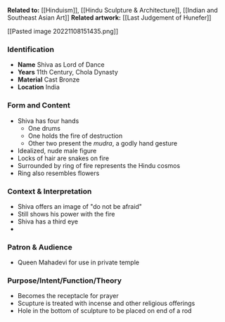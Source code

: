 
**Related to:** [[Hinduism]], [[Hindu Sculpture & Architecture]], [[Indian and Southeast Asian Art]]
**Related artwork:** [[Last Judgement of Hunefer]]
 
[[Pasted image 20221108151435.png]]

### Identification
- **Name** Shiva as Lord of Dance
- **Years** 11th Century, Chola Dynasty
- **Material** Cast Bronze
- **Location** India

### Form and Content
- Shiva has four hands
	- One drums
	- One holds the fire of destruction
	- Other two present the *mudra*, a godly hand gesture
- Idealized, nude male figure
- Locks of hair are snakes on fire
- Surrounded by ring of fire represents the Hindu cosmos
- Ring also resembles flowers

### Context & Interpretation
- Shiva offers an image of "do not be afraid"
- Still shows his power with the fire
- Shiva has a third eye
- 

### Patron & Audience
- Queen Mahadevi for use in private temple

### Purpose/Intent/Function/Theory
- Becomes the receptacle for prayer
- Scupture is treated with incense and other religious offerings
- Hole in the bottom of sculpture to be placed on end of a rod
